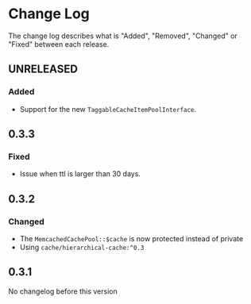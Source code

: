 # Change Log

The change log describes what is "Added", "Removed", "Changed" or "Fixed" between each release. 

## UNRELEASED

### Added

* Support for the new `TaggableCacheItemPoolInterface`. 

## 0.3.3

### Fixed

* Issue when ttl is larger than 30 days. 

## 0.3.2

### Changed

* The `MemcachedCachePool::$cache` is now protected instead of private
* Using `cache/hierarchical-cache:^0.3`

## 0.3.1

No changelog before this version
